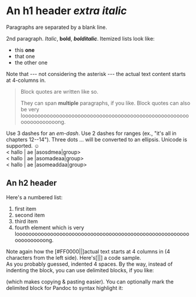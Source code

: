 # An h1 header *extra italic*

Paragraphs are separated by a blank line.

2nd paragraph. *Italic*, **bold**, ***bolditalic***. Itemized lists
look like:

  - this **one**
  - that one
  - the other one

Note that --- not considering the asterisk --- the actual text
content starts at 4-columns in.

> Block quotes are
> written like so.
>
> They can span **multiple** paragraphs,
> if you like.
> Block quotes can also be very loooooooooooooooooooooooooooooooooooooooooooooooooooooooooooooooooong.

Use 3 dashes for an *em-dash*. Use 2 dashes for ranges (ex., "it's all
in chapters 12--14"). Three dots ... will be converted to an ellipsis.
Unicode is supported. ☺  
< hallo | ae |asosdmea|group>  
< hallo | ae |asomadeaa|group>  
< hallo | ae |asomeaddaa|group>


## An h2 header

Here's a numbered list:

 1. first item
 2. second item
 3. third item
 4. fourth element which is very loooooooooooooooooooooooooooooooooooooooooooooooooooooooooooooooooong.

Note again how the [#FF0000||]actual text starts at 4 columns in (4 characters
from the left side). Here's[||] a code sample.  
As you probably guessed, indented 4 spaces. By the way, instead of
indenting the block, you can use delimited blocks, if you like:

(which makes copying & pasting easier). You can optionally mark the
delimited block for Pandoc to syntax highlight it:
